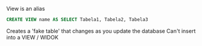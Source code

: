 View is an alias
```sql
CREATE VIEW name AS SELECT Tabela1, Tabela2, Tabela3
```

Creates a 'fake table' that changes as you update the database
Can't insert into a VIEW / WIDOK